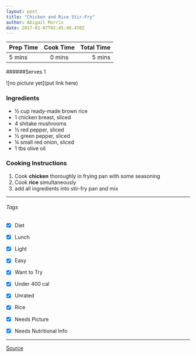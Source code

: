 ```yaml
---
layout: post
title: "Chicken and Rice Stir-Fry"
author: Abigail Morris
date: 2017-01-07T02:45:49.470Z
---
```


| Prep Time  | Cook Time    | Total Time  |
| ---------- |:------------:| -----------:|
| 5 mins    | 0 mins      | 5 mins     |


######Serves 1

![no picture yet](put link here)

### Ingredients

* ½ cup ready-made brown rice
* 1 chicken breast, sliced
* 4 shitake mushrooms
* ½ red pepper, sliced
* ½ green pepper, sliced
* ¼ small red onion, sliced
* 1 tbs olive oil

### Cooking Instructions

1. Cook **chicken** thoroughly in frying pan with some seasoning
2. Cook **rice** simultaneously
3. add all ingredients into stir-fry pan and mix
---

###### Tags
- [x] Diet
- [x] Lunch
- [x] Light
- [x] Easy
- [x] Want to Try
- [x] Under 400 cal
- [x] Unrated
- [x] Rice
- [x] Needs Picture
- [x] Needs Nutritional Info


---

[Source](http://greatist.com/health/35-quick-and-healthy-low-calorie-lunches)


